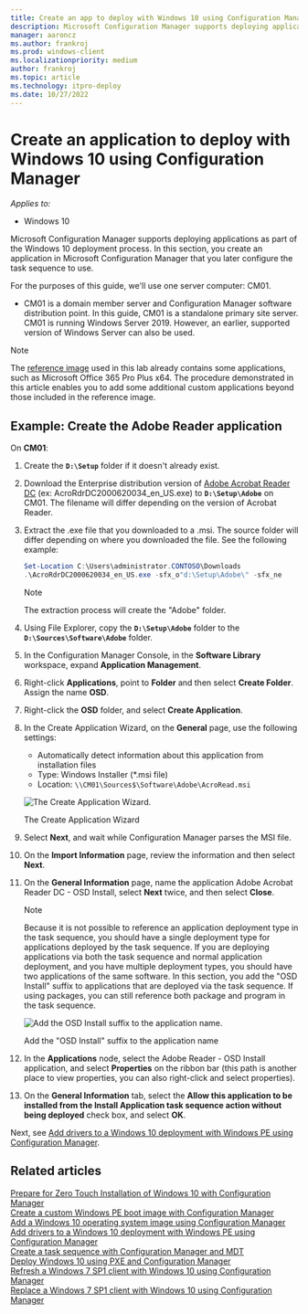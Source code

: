 ```yaml
---
title: Create an app to deploy with Windows 10 using Configuration Manager
description: Microsoft Configuration Manager supports deploying applications as part of the Windows 10 deployment process.
manager: aaroncz
ms.author: frankroj
ms.prod: windows-client
ms.localizationpriority: medium
author: frankroj
ms.topic: article
ms.technology: itpro-deploy
ms.date: 10/27/2022
---
```


# Create an application to deploy with Windows 10 using Configuration Manager

*Applies to:*

- Windows 10

Microsoft Configuration Manager supports deploying applications as part of the Windows 10 deployment process. In this section, you create an application in Microsoft Configuration Manager that you later configure the task sequence to use.

For the purposes of this guide, we'll use one server computer: CM01.

- CM01 is a domain member server and Configuration Manager software distribution point. In this guide, CM01 is a standalone primary site server. CM01 is running Windows Server 2019. However, an earlier, supported version of Windows Server can also be used.

> [!NOTE]
> The [reference image](add-a-windows-10-operating-system-image-using-configuration-manager.md) used in this lab already contains some applications, such as Microsoft Office 365 Pro Plus x64. The procedure demonstrated in this article enables you to add some additional custom applications beyond those included in the reference image.

## Example: Create the Adobe Reader application

On **CM01**:

1. Create the **`D:\Setup`** folder if it doesn't already exist.

2. Download the Enterprise distribution version of [Adobe Acrobat Reader DC](https://get.adobe.com/reader/enterprise/) (ex: AcroRdrDC2000620034_en_US.exe) to **`D:\Setup\Adobe`** on CM01. The filename will differ depending on the version of Acrobat Reader.

3. Extract the .exe file that you downloaded to a .msi. The source folder will differ depending on where you downloaded the file. See the following example:

    ```powershell
    Set-Location C:\Users\administrator.CONTOSO\Downloads
    .\AcroRdrDC2000620034_en_US.exe -sfx_o"d:\Setup\Adobe\" -sfx_ne
    ```
  
    > [!NOTE]
    > The extraction process will create the "Adobe" folder.

4. Using File Explorer, copy the **`D:\Setup\Adobe`** folder to the **`D:\Sources\Software\Adobe`** folder.

5. In the Configuration Manager Console, in the **Software Library** workspace, expand **Application Management**.

6. Right-click **Applications**, point to **Folder** and then select **Create Folder**. Assign the name **OSD**.

7. Right-click the **OSD** folder, and select **Create Application**.

8. In the Create Application Wizard, on the **General** page, use the following settings:

    - Automatically detect information about this application from installation files
    - Type: Windows Installer (\*.msi file)
    - Location: `\\CM01\Sources$\Software\Adobe\AcroRead.msi`

    ![The Create Application Wizard.](../images/mdt-06-fig20.png "The Create Application Wizard")

    The Create Application Wizard

9. Select **Next**, and wait while Configuration Manager parses the MSI file.

10. On the **Import Information** page, review the information and then select **Next**.

11. On the **General Information** page, name the application Adobe Acrobat Reader DC - OSD Install, select **Next** twice, and then select **Close**.

    > [!NOTE]
    > Because it is not possible to reference an application deployment type in the task sequence, you should have a single deployment type for applications deployed by the task sequence. If you are deploying applications via both the task sequence and normal application deployment, and you have multiple deployment types, you should have two applications of the same software. In this section, you add the "OSD Install" suffix to applications that are deployed via the task sequence. If using packages, you can still reference both package and program in the task sequence.
  
    ![Add the OSD Install suffix to the application name.](../images/mdt-06-fig21.png "Add the OSD Install suffix to the application name")
  
    Add the "OSD Install" suffix to the application name

12. In the **Applications** node, select the Adobe Reader - OSD Install application, and select **Properties** on the ribbon bar (this path is another place to view properties, you can also right-click and select properties).

13. On the **General Information** tab, select the **Allow this application to be installed from the Install Application task sequence action without being deployed** check box, and select **OK**.

Next, see [Add drivers to a Windows 10 deployment with Windows PE using Configuration Manager](add-drivers-to-a-windows-10-deployment-with-windows-pe-using-configuration-manager.md).

## Related articles

[Prepare for Zero Touch Installation of Windows 10 with Configuration Manager](prepare-for-zero-touch-installation-of-windows-10-with-configuration-manager.md)<br>
[Create a custom Windows PE boot image with Configuration Manager](create-a-custom-windows-pe-boot-image-with-configuration-manager.md)<br>
[Add a Windows 10 operating system image using Configuration Manager](add-a-windows-10-operating-system-image-using-configuration-manager.md)<br>
[Add drivers to a Windows 10 deployment with Windows PE using Configuration Manager](add-drivers-to-a-windows-10-deployment-with-windows-pe-using-configuration-manager.md)<br>
[Create a task sequence with Configuration Manager and MDT](./create-a-task-sequence-with-configuration-manager-and-mdt.md)<br>
[Deploy Windows 10 using PXE and Configuration Manager](deploy-windows-10-using-pxe-and-configuration-manager.md)<br>
[Refresh a Windows 7 SP1 client with Windows 10 using Configuration Manager](refresh-a-windows-7-client-with-windows-10-using-configuration-manager.md)<br>
[Replace a Windows 7 SP1 client with Windows 10 using Configuration Manager](replace-a-windows-7-client-with-windows-10-using-configuration-manager.md)<br>
